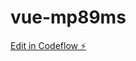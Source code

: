 # vue-mp89ms

[Edit in Codeflow ⚡️](https://local.stackblitz.com:3000/~/github.com/AleksandrSl/vue-mp89ms)